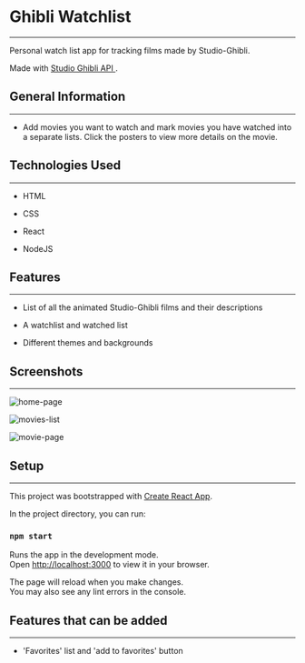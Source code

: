 <h1>Ghibli Watchlist</h1>
<hr><p>Personal watch list app for tracking films made by Studio-Ghibli.</p>
<p>Made with <a href="https://ghibliapi.vercel.app/"> Studio Ghibli API </a>.</p>
<h2>General Information</h2>
<hr><ul>
<li>Add movies you want to watch and mark movies you have watched into a separate lists. Click the posters to view more details on the movie.</li>
</ul><h2>Technologies Used</h2>
<hr><ul>
<li>HTML</li>
</ul><ul>
<li>CSS</li>
</ul><ul>
<li>React</li>
</ul><ul>
<li>NodeJS</li>
</ul><h2>Features</h2>
<hr><ul>
<li>List of all the animated Studio-Ghibli films and their descriptions</li>
</ul><ul>
<li>A watchlist and watched list</li>
</ul><ul>
<li>Different themes and backgrounds</li>
</ul><h2>Screenshots</h2>
<hr>
<p><img src="https://i.postimg.cc/Xqys2xPV/Annotation-2022-08-06-132130.png" alt="home-page"></p>
<p><img src="https://i.postimg.cc/pVcSvcMX/Annotation-2022-08-06-133633.png" alt="movies-list"></p>
<p><img src="https://i.postimg.cc/QCMxT4fd/Annotation-2022-08-06-134341.png" alt="movie-page"></p>
<h2>Setup</h2>
<hr><p>This project was bootstrapped with <a href="https://github.com/facebook/create-react-app">Create React App</a>.</p>
<p>In the project directory, you can run:</p>
<h3><code>npm start</code></h3>
<p>Runs the app in the development mode.<br>
Open <a href="http://localhost:3000">http://localhost:3000</a> to view it in your browser.<br>
<p>The page will reload when you make changes.<br>
You may also see any lint errors in the console.</p><h2>Features that can be added</h2>
<hr><ul>
<li>'Favorites' list and 'add to favorites' button</li>
